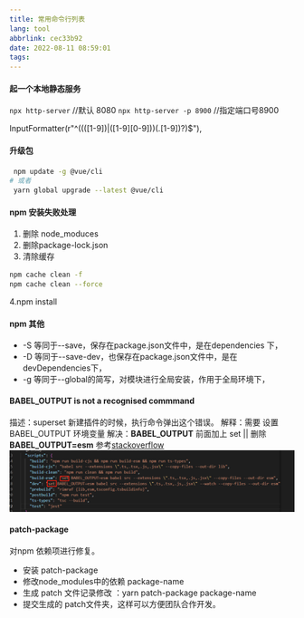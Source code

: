 ```yaml
---
title: 常用命令行列表
lang: tool
abbrlink: cec33b92
date: 2022-08-11 08:59:01
tags:
---
```


 #### 起一个本地静态服务
 `npx http-server` //默认 8080
 `npx http-server -p 8900` //指定端口号8900
<!-- more -->
 InputFormatter(r"^((([1-9])|([1-9][0-9]))(.[1-9])?)$"),


#### 升级包
```bash
 npm update -g @vue/cli
# 或者
 yarn global upgrade --latest @vue/cli
```

#### npm 安装失败处理
1. 删除 node_moduces
2. 删除package-lock.json
3. 清除缓存
```bash
npm cache clean -f
npm cache clean --force
```
4.npm install
#### npm 其他
+ -S  等同于--save，保存在package.json文件中，是在dependencies 下，
+ -D  等同于--save-dev，也保存在package.json文件中，是在devDependencies下，
+ -g  等同于--global的简写，对模块进行全局安装，作用于全局环境下，

####  BABEL_OUTPUT is not a recognised commmand
描述：superset 新建插件的时候，执行命令弹出这个错误。
解释：需要 设置 BABEL_OUTPUT 环境变量
解决：**BABEL_OUTPUT** 前面加上 set || 删除 **BABEL_OUTPUT=esm** 参考[stackoverflow](https://stackoverflow.com/questions/26262196/debug-is-not-a-recognized-command-express)
![截图](../../images/npm_20230313151233.png)



#### patch-package
 对npm 依赖项进行修复。

+ 安装 patch-package
+ 修改node_modules中的依赖 package-name
+ 生成 patch 文件记录修改 ：yarn patch-package package-name
+ 提交生成的 patch文件夹，这样可以方便团队合作开发。